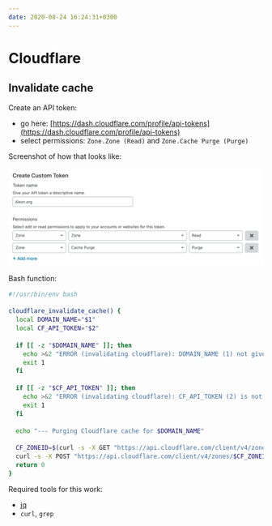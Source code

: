 ```yaml
---
date: 2020-08-24 16:24:31+0300
---
```


# Cloudflare

## Invalidate cache

Create an API token: 

- go here: [https://dash.cloudflare.com/profile/api-tokens](https://dash.cloudflare.com/profile/api-tokens)
- select permissions: `Zone.Zone (Read)` and `Zone.Cache Purge (Purge)`

Screenshot of how that looks like:

![Cloudflare permissions dialog](./assets/cloudflare-cache-purge-permissions.png)

Bash function:

```sh
#!/usr/bin/env bash

cloudflare_invalidate_cache() {
  local DOMAIN_NAME="$1"
  local CF_API_TOKEN="$2"

  if [[ -z "$DOMAIN_NAME" ]]; then
    echo >&2 "ERROR (invalidating cloudflare): DOMAIN_NAME (1) not given!"
    exit 1
  fi

  if [[ -z "$CF_API_TOKEN" ]]; then
    echo >&2 "ERROR (invalidating cloudflare): CF_API_TOKEN (2) is not set!"
    exit 1
  fi

  echo "--- Purging Cloudflare cache for $DOMAIN_NAME"
  
  CF_ZONEID=$(curl -s -X GET "https://api.cloudflare.com/client/v4/zones" -H "Authorization: Bearer $CF_API_TOKEN" -H "Content-Type: application/json" | jq -r '.result[] | "\(.id) \(.name)"' | grep "$DOMAIN_NAME" | cut -f1 -d" ")
  curl -s -X POST "https://api.cloudflare.com/client/v4/zones/$CF_ZONEID/purge_cache" -H "Authorization: Bearer $CF_API_TOKEN" -H "Content-Type: application/json" --data '{"purge_everything":true}' 1>/dev/null
  return 0
}
```

Required tools for this work:

- [jq](https://stedolan.github.io/jq/)
- `curl`, `grep`
